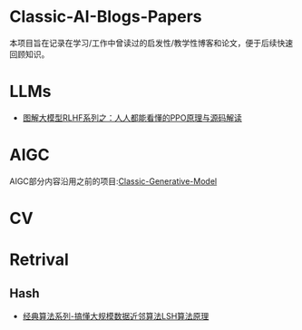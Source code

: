 # Classic-AI-Blogs-Papers
本项目旨在记录在学习/工作中曾读过的启发性/教学性博客和论文，便于后续快速回顾知识。

# LLMs
- [图解大模型RLHF系列之：人人都能看懂的PPO原理与源码解读](https://zhuanlan.zhihu.com/p/677607581)

# AIGC
AIGC部分内容沿用之前的项目:[Classic-Generative-Model](https://github.com/liujf69/Classic-Generative-Model)

# CV

# Retrival
## Hash
- [经典算法系列-搞懂大规模数据近邻算法LSH算法原理](https://zhuanlan.zhihu.com/p/581008101)
